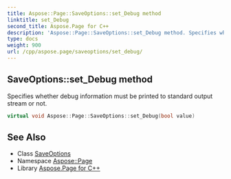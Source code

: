 ```yaml
---
title: Aspose::Page::SaveOptions::set_Debug method
linktitle: set_Debug
second_title: Aspose.Page for C++
description: 'Aspose::Page::SaveOptions::set_Debug method. Specifies whether debug information must be printed to standard output stream or not in C++.'
type: docs
weight: 900
url: /cpp/aspose.page/saveoptions/set_debug/
---
```

## SaveOptions::set_Debug method


Specifies whether debug information must be printed to standard output stream or not.

```cpp
virtual void Aspose::Page::SaveOptions::set_Debug(bool value)
```

## See Also

* Class [SaveOptions](../)
* Namespace [Aspose::Page](../../)
* Library [Aspose.Page for C++](../../../)
